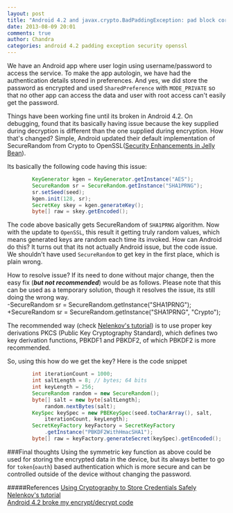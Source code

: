 ```yaml
---
layout: post
title: "Android 4.2 and javax.crypto.BadPaddingException: pad block corrupted"
date: 2013-08-09 20:01
comments: true
author: Chandra
categories: android 4.2 padding exception security openssl 
---
```

We have an Android app where user login using username/password to access the service. To make the app autologin, we have had the authentication details stored in preferences. And yes, we did store the password as encrypted and used `SharedPreference` with `MODE_PRIVATE` so that no other app can access the data and user with root access can't easily get the password.
<!--more-->

Things have been working fine until its broken in Android 4.2. On debugging, found that its basically having issue because the key supplied during decryption is different than the one supplied during encryption. How that's changed? Simple, Android updated their default implementation of SecureRandom from Crypto to OpenSSL(<a href="http://android-developers.blogspot.com.au/2013/02/security-enhancements-in-jelly-bean.html" target="_blank">Security Enhancements in Jelly Bean</a>).

Its basically the following code having this issue:

```java
        KeyGenerator kgen = KeyGenerator.getInstance("AES");
        SecureRandom sr = SecureRandom.getInstance("SHA1PRNG");
        sr.setSeed(seed);
		kgen.init(128, sr); 
		SecretKey skey = kgen.generateKey();
		byte[] raw = skey.getEncoded();
```
The code above basically gets SecureRandom of `SHA1PRNG` algorithm. Now with the update to `OpenSSL`, this result it getting truly random values, which means generated keys are random each time its invoked. How can Android do this? It turns out that its not actually Android issue, but the code issue. We shouldn't have used `SecureRandom` to get key in the first place, which is plain wrong. 

How to resolve issue? If its need to done without major change, then the easy fix (***but not recommended***) would be as follows. Please note that this can be used as a temporary solution, though it resolves the issue, its still doing the wrong way.  
		-SecureRandom sr = SecureRandom.getInstance("SHA1PRNG");
		+SecureRandom sr = SecureRandom.getInstance("SHA1PRNG", "Crypto");

The recommended way (check <a href="http://nelenkov.blogspot.com.au/2012/04/using-password-based-encryption-on.html" target="_blank">Nelenkov's tutorial</a>) is to use proper key derivations PKCS (Public Key Cryptography Standard), which defines two key derivation functions, PBKDF1 and PBKDF2, of which PBKDF2 is more recommended.

So, using this how do we get the key? Here is the code snippet
```java	
        int iterationCount = 1000;
		int saltLength = 8; // bytes; 64 bits
		int keyLength = 256;
        SecureRandom random = new SecureRandom();
		byte[] salt = new byte[saltLength];
		    random.nextBytes(salt);
		KeySpec keySpec = new PBEKeySpec(seed.toCharArray(), salt,
			iterationCount, keyLength);
		SecretKeyFactory keyFactory = SecretKeyFactory
			.getInstance("PBKDF2WithHmacSHA1");
		byte[] raw = keyFactory.generateSecret(keySpec).getEncoded();
```

###Final thoughts
Using the symmetric key function as above could be used for storing the encrypted data in the device, but its always better to go for `token`(`oauth`) based authentication which is more secure and can be controlled outside of the device without changing the password.

#####References
<a href="http://android-developers.blogspot.com.au/2013/02/using-cryptography-to-store-credentials.html" target="_blank">Using Cryptography to Store Credentials Safely</a><br/>
<a href="http://nelenkov.blogspot.com.au/2012/04/using-password-based-encryption-on.html" target="_blank">Nelenkov's tutorial</a><br/>
<a href="http://stackoverflow.com/questions/13433529/android-4-2-broke-my-encrypt-decrypt-code-and-the-provided-solutions-dont-work/" target="_blank">Android 4.2 broke my encrypt/decrypt code</a>